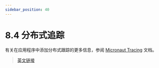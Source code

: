 ```yaml
---
sidebar_position: 40
---
```


# 8.4 分布式追踪

有关在应用程序中添加分布式跟踪的更多信息，参阅 [Micronaut Tracing](../../tracing.html) 文档。

> [英文链接](https://micronaut-projects.github.io/micronaut-docs-mn3/3.9.4/guide/index.html#distributedTracing)
